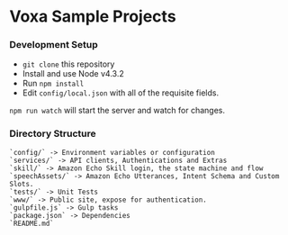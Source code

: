 # Voxa Sample Projects

### Development Setup

* `git clone` this repository
* Install and use Node v4.3.2
* Run `npm install`
* Edit `config/local.json` with all of the requisite fields.

`npm run watch` will start the server and watch for changes.


### Directory Structure

	`config/` -> Environment variables or configuration
	`services/` -> API clients, Authentications and Extras
	`skill/` -> Amazon Echo Skill login, the state machine and flow
	`speechAssets/` -> Amazon Echo Utterances, Intent Schema and Custom Slots.
	`tests/` -> Unit Tests
	`www/` -> Public site, expose for authentication.
	`gulpfile.js` -> Gulp tasks
	`package.json` -> Dependencies
	`README.md`
